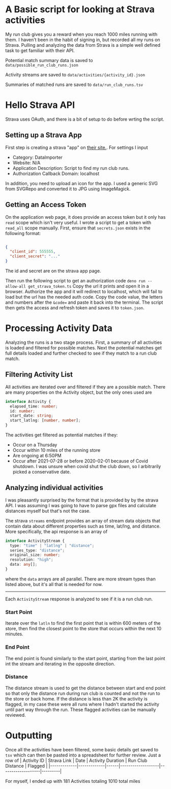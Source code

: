 # A Basic script for looking at Strava activities

My run club gives you a reward when you reach 1000 miles running with them. I
haven't been in the habit of signing in, but recorded all my runs on Strava. 
Pulling and analyzing the data from Strava is a simple well defined task to get
familiar with their API.

Potential match summary data is saved to `data/possible_run_club_runs.json`

Activity streams are saved to `data/activities/{activity_id}.json`

Summaries of matched runs are saved to `data/run_club_runs.tsv`

# Hello Strava API
Strava uses OAuth, and there is a bit of setup to do before wrting the script.

## Setting up a Strava App
First step is creating a strava "app" on [their site.][1].
For settings I input
 - Category: DataImporter
 - Website: N/A
 - Application Description: Script to find my run club runs.
 - Authorization Callback Domain: localhost

In addition, you need to upload an icon for the app. I used a generic SVG from 
SVGRepo and converted it to JPG using ImageMagick. 

[1]: https://www.strava.com/settings/api

## Getting an Access Token
On the application web page, it does provide an access token but it only has 
`read` scope which isn't very useful. I wrote a script to get a token with 
`read_all` scope manually. First, ensure that `secrets.json` exists in the
following format:
```json

{
  "client_id": 555555,
  "client_secret": "..."
}
```
The id and secret are on the strava app page.

Then run the following script to get an authorization code 
`deno run --allow-all get_strava_token.ts`
Copy the url it prints and open it in a browser. Authorize the app and it will
redirect to localhost, which will fail to load but the url has the needed auth
code. Copy the code value, the letters and numbers after the `&code=` and paste
it back into the terminal. The script then gets the access and refresh token and
saves it to `token.json`.

# Processing Activity Data
Analyzing the runs is a two stage process. First, a summary of all activities is
loaded and filtered for possible matches. Next the potential matches get full
details loaded and further checked to see if they match to a run club match.

## Filtering Activity List
All activities are iterated over and filtered if they are a possible match. There
are many properties on the Activity object, but the only ones used are
```typescript
interface Activity {
  elapsed_time: number;
  id: number;
  start_date: string;
  start_latlng: [number, number];
}
```

The activities get filtered as potential matches if they:
 - Occur on a Thursday
 - Occur within 10 miles of the running store
 - Are ongoing at 6:50PM
 - Occur after 2021-07-28 or before 2020-02-01 because of Covid shutdown. I was
 unsure when covid shut the club down, so I arbitrarily picked a conservative
date.

## Analyzing individual activities
I was pleasantly surprised by the format that is provided by by the strava API.
I was assuming I was going to have to parse gpx files and calculate distances
myself but that's not the case.

The strava `streams` endpoint provides an array of stream data objects that
contain data about different properties such as time, lat/lng, and distance.
More specifically, the api response is an array of
```typescript
interface ActivityStream {
  type: "time" | "latlng" | "distance";
  series_type: "distance";
  original_size: number;
  resolution: "high";
  data: any[];
}
```
where the `data` arrays are all parallel. There are more stream types than 
listed above, but it's all that is needed for now.

---

Each `ActivityStream` response is analyzed to see if it is a run club run.

### Start Point
Iterate over the `latln` to find the first point that is within 600 meters of 
the store, then find the closest point to the store that occurs within the next
10 minutes.

### End Point
The end point is found similarly to the start point, starting from the last point
int the stream and iterating in the opposite direction.

### Distance
The distance stream is used to get the distance between start and end point so 
that only the distance run during run club is counted and not the run to the 
store or back home. If the distance is less than 2K the activity is flagged, in
my case these were all runs where I hadn't started the activity until part way
through the run. These flagged activities can be manually reviewed.

# Outputting
Once all the activities have been filtered, some basic details get saved to 
`tsv` which can then be pasted into a spreadsheet for further review. Just a row
of
| Activity ID | Strava Link | Date | Activity Duration | Run Club Distance | Flagged |
|-------------|-------------|------|-------------------|-------------------|---------|

For myself, I ended up with
181 Activities totaling 1010 total miles
